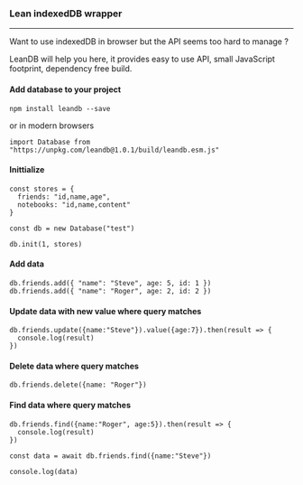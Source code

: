 ### Lean indexedDB wrapper
-----


Want to use indexedDB in browser but the API seems too hard to manage ? 

LeanDB will help you here, it provides easy to use API, small JavaScript footprint, dependency free build.






#### Add database to your project 

```
npm install leandb --save
```

or in modern browsers


```JS
import Database from "https://unpkg.com/leandb@1.0.1/build/leandb.esm.js"

```



 #### Inittialize

```JS
const stores = {
  friends: "id,name,age",
  notebooks: "id,name,content"
}

const db = new Database("test")

db.init(1, stores)

```

#### Add data

```JS
db.friends.add({ "name": "Steve", age: 5, id: 1 })
db.friends.add({ "name": "Roger", age: 2, id: 2 })

```



 #### Update data with new value where query matches

```JS
db.friends.update({name:"Steve"}).value({age:7}).then(result => {
  console.log(result)
})

```


#### Delete data where query matches

```JS
db.friends.delete({name: "Roger"})
```

#### Find data where query matches

```JS
db.friends.find({name:"Roger", age:5}).then(result => {
  console.log(result)
})

const data = await db.friends.find({name:"Steve"})

console.log(data)
```
